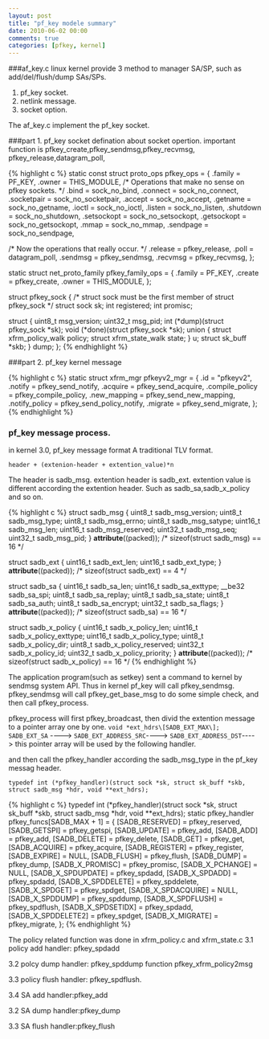 ```yaml
---
layout: post
title: "pf_key modele summary"
date: 2010-06-02 00:00
comments: true
categories: [pfkey, kernel]
---
```


###af_key.c
linux kernel provide 3 method to manager SA/SP,
such as add/del/flush/dump SAs/SPs.
1. pf_key socket.
2. netlink message.
3. socket option.

The af_key.c implement the pf_key socket.

###part 1. pf_key socket defination about socket opertion.
important function is 
pfkey_create,pfkey_sendmsg,pfkey_recvmsg,
pfkey_release,datagram_poll, 


{% highlight c %}
static const struct proto_ops pfkey_ops = { 
.family        =    PF_KEY, 
.owner        =    THIS_MODULE, 
/* Operations that make no sense on pfkey sockets. */ 
.bind        =    sock_no_bind, 
.connect    =    sock_no_connect, 
.socketpair    =    sock_no_socketpair, 
.accept        =    sock_no_accept, 
.getname    =    sock_no_getname, 
.ioctl        =    sock_no_ioctl, 
.listen        =    sock_no_listen, 
.shutdown    =    sock_no_shutdown, 
.setsockopt    =    sock_no_setsockopt, 
.getsockopt    =    sock_no_getsockopt, 
.mmap        =    sock_no_mmap, 
.sendpage    =    sock_no_sendpage, 

/* Now the operations that really occur. */ 
.release    =    pfkey_release, 
.poll        =    datagram_poll, 
.sendmsg    =    pfkey_sendmsg, 
.recvmsg    =    pfkey_recvmsg, 
};


static struct net_proto_family pfkey_family_ops = { 
.family    =    PF_KEY, 
.create    =    pfkey_create, 
.owner    =    THIS_MODULE, 
};


struct pfkey_sock { 
/* struct sock must be the first member of struct pfkey_sock */ 
struct sock    sk; 
int        registered; 
int        promisc; 

struct { 
uint8_t        msg_version; 
uint32_t    msg_pid; 
int        (*dump)(struct pfkey_sock *sk); 
void        (*done)(struct pfkey_sock *sk); 
union { 
struct xfrm_policy_walk    policy; 
struct xfrm_state_walk    state; 
} u; 
struct sk_buff    *skb; 
} dump; 
}; 
{% endhighlight %}


###part 2. pf_key kernel message 

{% highlight c %}
static struct xfrm_mgr pfkeyv2_mgr =
{ 
.id        = "pfkeyv2", 
.notify        = pfkey_send_notify, 
.acquire    = pfkey_send_acquire, 
.compile_policy    = pfkey_compile_policy, 
.new_mapping    = pfkey_send_new_mapping, 
.notify_policy    = pfkey_send_policy_notify, 
.migrate    = pfkey_send_migrate, 
};
{% endhighlight %}

### pf_key message process.

in kernel 3.0, pf_key message format
A traditional TLV format. 

`header + (extenion-header + extention_value)*n`

The header is sadb_msg.
extention header is sadb_ext.
extention value is different according the extention header.
Such as sadb_sa,sadb_x_policy and so on.

{% highlight c %}
struct sadb_msg { 
uint8_t        sadb_msg_version; 
uint8_t        sadb_msg_type; 
uint8_t        sadb_msg_errno; 
uint8_t        sadb_msg_satype; 
uint16_t    sadb_msg_len; 
uint16_t    sadb_msg_reserved; 
uint32_t    sadb_msg_seq; 
uint32_t    sadb_msg_pid; 
} __attribute__((packed)); 
/* sizeof(struct sadb_msg) == 16 */ 

struct sadb_ext { 
uint16_t    sadb_ext_len; 
uint16_t    sadb_ext_type; 
} __attribute__((packed)); 
/* sizeof(struct sadb_ext) == 4 */ 


struct sadb_sa { 
uint16_t    sadb_sa_len; 
uint16_t    sadb_sa_exttype; 
__be32        sadb_sa_spi; 
uint8_t        sadb_sa_replay; 
uint8_t        sadb_sa_state; 
uint8_t        sadb_sa_auth; 
uint8_t        sadb_sa_encrypt; 
uint32_t    sadb_sa_flags; 
} __attribute__((packed)); 
/* sizeof(struct sadb_sa) == 16 */

struct sadb_x_policy { 
uint16_t    sadb_x_policy_len; 
uint16_t    sadb_x_policy_exttype; 
uint16_t    sadb_x_policy_type; 
uint8_t        sadb_x_policy_dir; 
uint8_t        sadb_x_policy_reserved; 
uint32_t    sadb_x_policy_id; 
uint32_t    sadb_x_policy_priority; 
} __attribute__((packed)); 
/* sizeof(struct sadb_x_policy) == 16 */
{% endhighlight %}

The application program(such as setkey) sent a command to kernel by sendmsg system API.
Thus in kernel pf_key will call pfkey_sendmsg.
pfkey_sendmsg will call pfkey_get_base_msg to do some simple check, and 
then call pfkey_process.

pfkey_process will first pfkey_broadcast, then divid the extention message
to a pointer array one by one.
`void *ext_hdrs\[SADB_EXT_MAX\]; `
`SADB_EXT_SA`         ---->
`SADB_EXT_ADDRESS_SRC`---->
`SADB_EXT_ADDRESS_DST`---->
this pointer array will be used by the following handler.

and then call the pfkey_handler according the sadb_msg_type in the pf_key messag header.


`typedef int (*pfkey_handler)(struct sock *sk, struct sk_buff *skb, struct sadb_msg *hdr, void **ext_hdrs); `

{% highlight c %}
typedef int (*pfkey_handler)(struct sock *sk, struct sk_buff *skb, struct sadb_msg *hdr, void **ext_hdrs); 
static pfkey_handler pfkey_funcs[SADB_MAX + 1] = { 
[SADB_RESERVED]        = pfkey_reserved, 
[SADB_GETSPI]        = pfkey_getspi, 
[SADB_UPDATE]        = pfkey_add, 
[SADB_ADD]        = pfkey_add, 
[SADB_DELETE]        = pfkey_delete, 
[SADB_GET]        = pfkey_get, 
[SADB_ACQUIRE]        = pfkey_acquire, 
[SADB_REGISTER]        = pfkey_register, 
[SADB_EXPIRE]        = NULL, 
[SADB_FLUSH]        = pfkey_flush, 
[SADB_DUMP]        = pfkey_dump, 
[SADB_X_PROMISC]    = pfkey_promisc, 
[SADB_X_PCHANGE]    = NULL, 
[SADB_X_SPDUPDATE]    = pfkey_spdadd, 
[SADB_X_SPDADD]        = pfkey_spdadd, 
[SADB_X_SPDDELETE]    = pfkey_spddelete, 
[SADB_X_SPDGET]        = pfkey_spdget, 
[SADB_X_SPDACQUIRE]    = NULL, 
[SADB_X_SPDDUMP]    = pfkey_spddump, 
[SADB_X_SPDFLUSH]    = pfkey_spdflush, 
[SADB_X_SPDSETIDX]    = pfkey_spdadd, 
[SADB_X_SPDDELETE2]    = pfkey_spdget, 
[SADB_X_MIGRATE]    = pfkey_migrate, 
};
{% endhighlight %}

The policy related function was done in xfrm_policy.c and xfrm_state.c
3.1  policy add handler: pfkey_spdadd

3.2  polcy dump handler: pfkey_spddump
function pfkey_xfrm_policy2msg

3.3  policy flush handler: pfkey_spdflush.

3.4  SA add handler:pfkey_add

3.2  SA dump handler:pfkey_dump

3.3  SA flush handler:pfkey_flush
